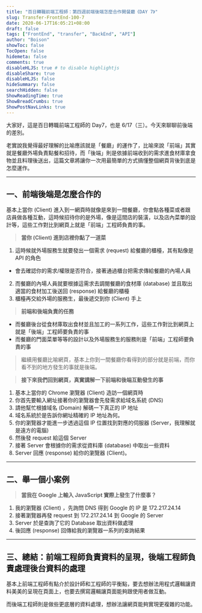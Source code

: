 ```yaml
---
title: "百日轉職前端工程師：第四週前端後端怎麼合作開餐廳《DAY 7》"
slug: Transfer-FrontEnd-100-7
date: 2020-06-17T16:05:21+08:00
draft: false
tags: ["FrontEnd", "transfer", "BackEnd", "API"]
author: "Boison"
showToc: false
TocOpen: false
hidemeta: false
comments: true
disableHLJS: true # to disable highlightjs
disableShare: true
disableHLJS: false
hideSummary: false
searchHidden: false
ShowReadingTime: true
ShowBreadCrumbs: true
ShowPostNavLinks: true
---
```


大家好，這是百日轉職前端工程師的 Day7，也是 6/17（三）。今天來聊聊前後端的差別。

老實說我覺得最好理解的比喻應該就是「餐廳」的運作了，比喻來說「前端」其實就是餐廳外場負責點餐和招待，而「後端」則是依據前端收到的需求進食材庫拿食物並且料理後送出，這篇文章將讓你一次用最簡單的方式搞懂整個網頁背後到底是怎麼運作。

---

## 一、前端後端是怎麼合作的

基本上當你 (Client) 進入到一網頁時就像是來到一間餐廳，你會點各種菜或者跟店員做各種互動，這時候招待你的是外場，像是這間店的裝潢，以及店內菜單的設計等，這些工作對比到網頁上就是「前端」工程師負責的事。

> **當你 (Client) 進到店裡你點了一道菜**

1. 這時候就外場服務生就要發出一個需求 (request) 給餐廳的櫃檯，其有點像是 API 的角色

- 會去確認你的需求/權限是否符合，接著通過櫃台把需求傳給餐廳的內場人員

2. 而餐廳的內場人員就要根據這需求去調閱餐廳的食材庫 (database) 並且取出適當的食材加工後送回 (response) 給餐廳的櫃檯
3. 櫃檯再交給外場的服務生，最後遞交到你 (Client) 手上

> **前端和後端負責的任務**

- 而餐廳後台從食材庫取出食材並且加工的一系列工作，這些工作對比到網頁上就是「後端」工程師要負責的事
- 而餐廳的門面菜單等等的設計以及外場服務生的服務則是「前端」工程師要負責的事

> 繼續用餐廳比喻網頁，基本上你到一間餐廳你看得到的部分就是前端，而你看不到的地方發生的事就是後端。

> **接下來我們回到網頁，真實講解一下前端和後端互動發生的事**

1. 基本上當你的 Chrome 瀏覽器 (Client) 造訪一個網頁時
2. 你首先要輸入網址接著你的瀏覽器會先發需求給域名系統 (DNS)
3. 請他幫忙根據域名 (Domain) 解碼一下真正的 IP 地址
4. 域名系統於是告訴你網址精確的 IP 地址為何。
5. 你的瀏覽器才能進一步透過這個 IP 位置找到對應的伺服器 (Server，我理解就是遠方的電腦)
6. 然後發 request 給這個 Server
7. 接著 Server 會根據你的需求從資料庫 (database) 中取出一些資料
8. Server 回應 (response) 給你的瀏覽器 (Client)。

---

## 二、舉一個小案例

> **當我在 Google 上輸入 JavaScript 實際上發生了什麼事？**

1. 我的瀏覽器 (Client) ，先詢問 DNS 得到 Google 的 IP 是 172.217.24.14
2. 接著瀏覽器再發 request 到 172.217.24.14 到 Google 的 Server
3. Server 於是查詢了它的 Database 取出資料做處理
4. 後回應 (response) 回傳給我的瀏覽器一系列的查詢結果

---

## 三、總結：前端工程師負責資料的呈現，後端工程師負責處理後台資料的處理

基本上前端工程師有點介於設計師和工程師的平衡點，要去想辦法用程式邏輯讓資料美美的呈現在頁面上，也要去撰寫邏輯讓頁面能夠跟使用者做互動。

而後端工程師則是做些更底層的資料處理，想辦法讓網頁能夠實現更複雜的功能。
